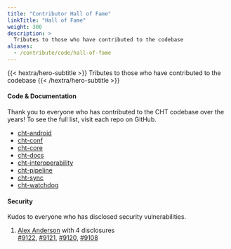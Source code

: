 ```yaml
---
title: "Contributor Hall of Fame"
linkTitle: "Hall of Fame"
weight: 300
description: >
  Tributes to those who have contributed to the codebase
aliases:
  - /contribute/code/hall-of-fame
---
```


{{< hextra/hero-subtitle >}}
  Tributes to those who have contributed to the codebase
{{< /hextra/hero-subtitle >}}

#### Code & Documentation

Thank you to everyone who has contributed to the CHT codebase over the years! To see the full list, visit each repo on GitHub.

- [cht-android](https://github.com/medic/cht-android/graphs/contributors)
- [cht-conf](https://github.com/medic/cht-conf/graphs/contributors)
- [cht-core](https://github.com/medic/cht-core/graphs/contributors)
- [cht-docs](https://github.com/medic/cht-docs/graphs/contributors)
- [cht-interoperability](https://github.com/medic/cht-interoperability/graphs/contributors)
- [cht-pipeline](https://github.com/medic/cht-pipeline/graphs/contributors)
- [cht-sync](https://github.com/medic/cht-sync/graphs/contributors)
- [cht-watchdog](https://github.com/medic/cht-watchdog/graphs/contributors)

#### Security

Kudos to everyone who has disclosed security vulnerabilities.

1. [Alex Anderson](https://github.com/alxndrsn) with 4 disclosures<br>
[#9122](https://github.com/medic/cht-core/issues/9122), [#9121](https://github.com/medic/cht-core/issues/9121), [#9120](https://github.com/medic/cht-core/issues/9120), [#9108](https://github.com/medic/cht-core/issues/9108)
